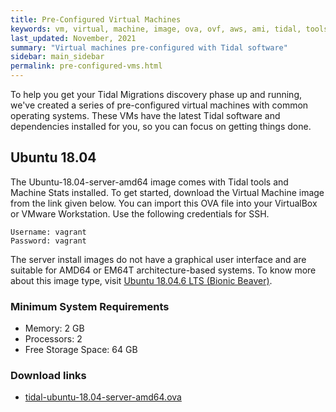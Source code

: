 ```yaml
---
title: Pre-Configured Virtual Machines
keywords: vm, virtual, machine, image, ova, ovf, aws, ami, tidal, tools
last_updated: November, 2021
summary: "Virtual machines pre-configured with Tidal software"
sidebar: main_sidebar
permalink: pre-configured-vms.html
---
```


To help you get your Tidal Migrations discovery phase up and running, we've created a series of
pre-configured virtual machines with common operating systems. These VMs have the latest Tidal software and
dependencies installed for you, so you can focus on getting things done.

## Ubuntu 18.04

The Ubuntu-18.04-server-amd64 image comes with Tidal tools and Machine Stats installed. To get started, download the Virtual Machine image from the link given below. You can import this OVA file into your VirtualBox or VMware Workstation. Use the following credentials for SSH.

```
Username: vagrant
Password: vagrant
```

The server install images do not have a graphical user interface and are suitable for AMD64 or EM64T architecture-based systems. To know more about this image type, visit [Ubuntu 18.04.6 LTS (Bionic Beaver)](https://cdimage.ubuntu.com/ubuntu/releases/18.04.6/release/).

### Minimum System Requirements

- Memory: 2 GB
- Processors: 2
- Free Storage Space: 64 GB

### Download links

- [tidal-ubuntu-18.04-server-amd64.ova](https://itis2203-home.s3.ap-southeast-2.amazonaws.com/rickroll.jpg)
